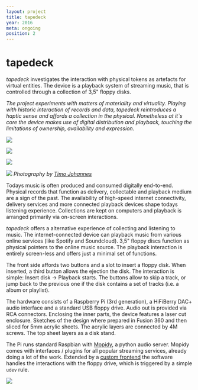 ```yaml
---
layout: project
title: tapedeck
year: 2016
meta: ongoing
position: 2
---
```


# tapedeck

*tapedeck* investigates the interaction with physical tokens as artefacts for virtual entities. The device is a playback system of streaming music, that is controlled through a collection of 3,5" floppy disks.

*The project experiments with matters of materiality and virtuality. Playing with historic interaction of records and data, tapedeck reintroduces a haptic sense and affords a collection in the physical. Nonetheless at it`s core the device makes use of digital distribution and playback, touching the limitations of ownership, availability and expression.*

![](/tapedeck-17-small.jpg)

![](/tapedeck-4-small.jpg)

![](/tapedeck-1-small.jpg)

![](/tapedeck-10-small.jpg)
*Photography by [Timo Johannes](http://timojohannes.github.io/)*

Todays music is often produced and consumed digitally end-to-end. Physical records that function as delivery, collectable and playback medium are a sign of the past. The availability of high-speed internet connectivity, delivery services and more connected playback devices shape todays listening experience. Collections are kept on computers and playback is arranged primarily via on-screen interactions.

*tapedeck* offers a alternative experience of collecting and listening to music. The internet-connected device can playback music from various online services (like Spotify and Soundcloud). 3,5" floppy discs function as physical pointers to the online music source. The playback interaction is entirely screen-less and offers just a minimal set of functions.

The front side affords two buttons and a slot to insert a floppy disk. When inserted, a third button allows the ejection the disk. The interaction is simple: Insert disk -> Playback starts.
The buttons allow to skip a track, or jump back to the previous one if the disk contains a set of tracks (i.e. a album or playlist).

The hardware consists of a Raspberry Pi (3rd generation), a HiFiBerry DAC+ audio interface and a standard USB floppy drive. Audio out is provided via RCA connectors.
Enclosing the inner parts, the device features a laser cut enclosure. Sketches of the design where prepared in Fusion 360 and then sliced for 5mm acrylic sheets. The acrylic layers are connected by 4M screws. The top sheet layers as a disk stand.

The Pi runs standard Raspbian with [Mopidy](https://www.mopidy.com/), a python audio server. Mopidy comes with interfaces / plugins for all popular streaming services, already doing a lot of the work. Extended by a [custom frontend](http://github.com/jelko/tapedeck) the software handles the interactions with the floppy drive, which is triggered by a simple `udev` rule.

<!--- FAZIT / VERBESSERUNGEN --->

![](/tapedeck-13-small.jpg)
